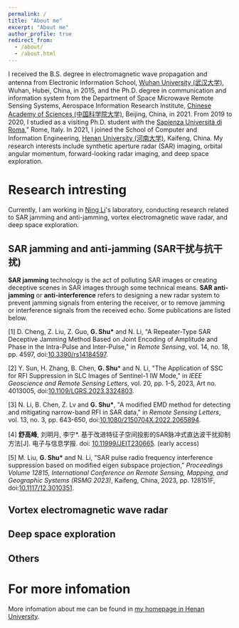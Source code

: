 ```yaml
---
permalink: /
title: "About me"
excerpt: "About me"
author_profile: true
redirect_from:
  - /about/
  - /about.html
---
```


I received the B.S. degree in electromagnetic wave propagation and antenna from Electronic Information School, [Wuhan University (武汉大学)](https://www.whu.edu.cn/), Wuhan, Hubei, China, in 2015, and the Ph.D. degree in communication and information system from the Department of Space Microwave Remote Sensing Systems, Aerospace Information Research Institute, [Chinese Academy of Sciences (中国科学院大学)](https://www.ucas.ac.cn/), Beijing, China, in 2021. From 2019 to 2020, I studied as a visiting Ph.D. student with the [Sapienza Università di Roma](https://www.uniroma1.it/en),” Rome, Italy. In 2021, I joined the School of Computer and Information Engineering, [Henan University (河南大学)](https://www.henu.edu.cn/), Kaifeng, China. My research interests include synthetic aperture radar (SAR) imaging, orbital angular momentum, forward-looking radar imaging, and deep space exploration.

# Research intresting

Currently, I am working in [Ning Li](https://www.researchgate.net/profile/Ning-Li-101)'s laboratory, conducting research related to SAR jamming and anti-jamming, vortex electromagnetic wave radar, and deep space exploration.

## SAR jamming and anti-jamming (SAR干扰与抗干扰)

**SAR jamming** technology is the act of polluting SAR images or creating deceptive scenes in SAR images through some technical means. **SAR anti-jamming** or **anti-interference** refers to designing a new radar system to prevent jamming signals from entering the receiver, or to remove jamming or interference signals from the received echo. Some publications are listed below.

[1] D. Cheng, Z. Liu, Z. Guo, **G. Shu\*** and N. Li, "A Repeater-Type SAR Deceptive Jamming Method Based on Joint Encoding of Amplitude and Phase in the Intra-Pulse and Inter-Pulse," in *Remote Sensing*, vol. 14, no. 18, pp. 4597, doi:[10.3390/rs14184597](https://doi.org/10.3390/rs14184597).

[2] Y. Sun, H. Zhang, B. Chen, **G. Shu**\* and N. Li, "The Application of SSC for RFI Suppression in SLC Images of Sentinel-1 IW Mode," in *IEEE Geoscience and Remote Sensing Letters*, vol. 20, pp. 1-5, 2023, Art no. 4013005, doi:[10.1109/LGRS.2023.3324803](https://doi.org/10.1109/LGRS.2023.3324803).

[3] N. Li, B. Chen, Z. Lv and **G. Shu\***, "A modified EMD method for detecting and mitigating narrow-band RFI in SAR data," in *Remote Sensing Letters*, vol. 13, no. 3, pp. 643-650, doi:[10.1080/2150704X.2022.2065894](https://doi.org/10.1080/2150704X.2022.2065894).

[4] **舒高峰**, 刘明月, 李宁\*. 基于改进特征子空间投影的SAR脉冲式直达波干扰抑制方法[J]. 电子与信息学报. doi: [10.11999/JEIT230665](http://dx.doi.org/10.11999/JEIT230665). (early access)

[5] M. Liu, **G. Shu\*** and N. Li, "SAR pulse radio frequency interference suppression based on modified eigen subspace projection," *Proceedings Volume 12815, International Conference on Remote Sensing, Mapping, and Geographic Systems (RSMG 2023)*, Kaifeng, China, 2023, pp. 128151F, doi:[10.1117/12.3010351](https://doi.org/10.1117/12.3010351).

## Vortex electromagnetic wave radar

## Deep space exploration

## Others

# For more infomation

More infomation about me can be found in [my homepage in Henan University](https://cs.henu.edu.cn/info/1272/5500.htm).
